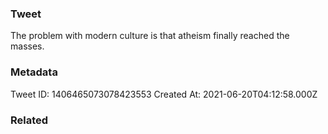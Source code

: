 ### Tweet
The problem with modern culture is that atheism finally reached the masses.

### Metadata
Tweet ID: 1406465073078423553
Created At: 2021-06-20T04:12:58.000Z

### Related

